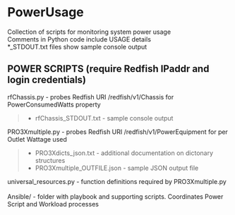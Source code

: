 # PowerUsage
Collection of scripts for monitoring system power usage <br>
Comments in Python code include USAGE details <br>
*_STDOUT.txt files show sample console output <br>

## POWER SCRIPTS (require Redfish IPaddr and login credentials)
rfChassis.py - probes Redfish URI /redfish/v1/Chassis for PowerConsumedWatts property<br>
> - rfChassis_STDOUT.txt - sample console output<br>

PRO3Xmultiple.py - probes Redfish URI /redfish/v1/PowerEquipment for per Outlet Wattage used<br>
> - PRO3Xdicts_json.txt - additional documentation on dictonary structures<br>
> - PRO3Xmultiple_OUTFILE.json - sample JSON output file<br>

universal_resources.py - function definitions required by PRO3Xmultiple.py<br>
<br>
Ansible/ - folder with playbook and supporting scripts. Coordinates Power Script and Workload processes<br> 
